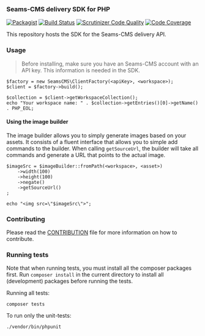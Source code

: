 ### Seams-CMS delivery SDK for PHP

[![Packagist](https://img.shields.io/packagist/v/seams-cms/delivery-sdk.svg)](https://packagist.org/packages/seams-cms/delivery-sdk)
[![Build Status](https://travis-ci.org/seams-cms/php-delivery-sdk.svg?branch=master)](https://travis-ci.org/seams-cms/php-delivery-sdk)
[![Scrutinizer Code Quality](https://scrutinizer-ci.com/g/seams-cms/php-delivery-sdk/badges/quality-score.png?b=master)](https://scrutinizer-ci.com/g/seams-cms/php-delivery-sdk/?branch=master)
[![Code Coverage](https://scrutinizer-ci.com/g/seams-cms/php-delivery-sdk/badges/coverage.png?b=master)](https://scrutinizer-ci.com/g/seams-cms/php-delivery-sdk/?branch=master)

This repository hosts the SDK for the Seams-CMS delivery API.



### Usage

> Before installing, make sure you have an Seams-CMS account with an API key. This information is needed in the SDK.


    $factory = new SeamsCMS\ClientFactory(<apiKey>, <workspace>);
    $client = $factory->build();
   
    $collection = $client->getWorkspaceCollection();
    echo "Your workspace name: " . $collection->getEntries()[0]->getName() . PHP_EOL;



#### Using the image builder

The image builder allows you to simply generate images based on your assets. It consists of a 
fluent interface that allows you to simple add commands to the builder. When calling `getSourceUrl`, 
the builder will take all commands and generate a URL that points to the actual image.

    $imageSrc = $imageBuilder::fromPath(<workspace>, <asset>)
        ->width(100)
        ->height(100)
        ->negate()
        ->getSourceUrl()
    ;
    
    echo "<img src=\"$imageSrc\">";


### Contributing

Please read the [CONTRIBUTION](CONTRIBUTION.md) file for more information on how to contribute.


### Running tests

Note that when running tests, you must install all the composer packages first. Run `composer install` 
in the current directory to install all (development) packages before running the tests. 

Running all tests:

    composer tests

To run only the unit-tests:

    ./vendor/bin/phpunit
